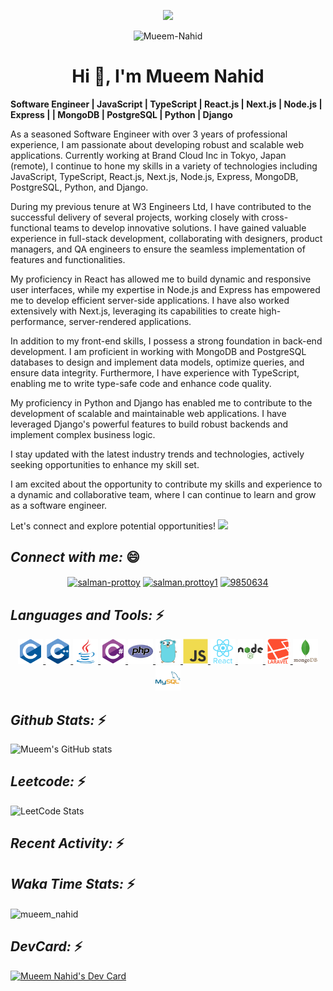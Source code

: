 <p align="center">
   <img src="https://media1.giphy.com/media/RbDKaczqWovIugyJmW/giphy.gif?cid=ecf05e4733z8dnc9hs39t80q8p5lvbt892qkbnkjjj917war&rid=giphy.gif&ct=g" width="230">
</p>
<p align="center"> 
  <img src="https://komarev.com/ghpvc/?username=Mueem-Nahid&label=Profile%20views&color=0e75b6&style=social" alt="Mueem-Nahid" /> 
</p>
<h1 align="center"> Hi 👋, I'm Mueem Nahid </h1>
<div>
   <div>
      <p>
         <b>Software Engineer | JavaScript | TypeScript | React.js | Next.js | Node.js | Express |  | MongoDB | PostgreSQL | Python | Django</b>
      </p>
   </div>
   <div>
      <p>
      As a seasoned Software Engineer with over 3 years of professional experience, I am passionate about developing robust and scalable web applications. Currently working at Brand Cloud Inc in Tokyo, Japan (remote), I continue to hone my skills in a variety of technologies including JavaScript, TypeScript, React.js, Next.js, Node.js, Express, MongoDB, PostgreSQL, Python, and Django. 
      </p>
      <p>
         During my previous tenure at W3 Engineers Ltd, I have contributed to the successful delivery of several projects, working closely with cross-functional teams to develop innovative solutions. I have gained valuable experience in full-stack development, collaborating with designers, product managers, and QA engineers to ensure the seamless implementation of features and functionalities.
      </p>
      <p>
         My proficiency in React has allowed me to build dynamic and responsive user interfaces, while my expertise in Node.js and Express has empowered me to develop efficient server-side applications. I have also worked extensively with Next.js, leveraging its capabilities to create high-performance, server-rendered applications.
      </p>
      <p>
         In addition to my front-end skills, I possess a strong foundation in back-end development. I am proficient in working with MongoDB and PostgreSQL databases to design and implement data models, optimize queries, and ensure data integrity. Furthermore, I have experience with TypeScript, enabling me to write type-safe code and enhance code quality.
      </p>
      <p>
         My proficiency in Python and Django has enabled me to contribute to the development of scalable and maintainable web applications. I have leveraged Django's powerful features to build robust backends and implement complex business logic.
      </p>
      <p>
         I stay updated with the latest industry trends and technologies, actively seeking opportunities to enhance my skill set.
      </p>
      <p>
         I am excited about the opportunity to contribute my skills and experience to a dynamic and collaborative team, where I can continue to learn and grow as a software engineer.
      </p>
      <p>
         Let's connect and explore potential opportunities! <img src="https://media.giphy.com/media/WUlplcMpOCEmTGBtBW/giphy.gif" width="30"> 
      </p>
   </div>
</div>

## _Connect with me:_ 😄

<p align="center">
<a href="https://www.linkedin.com/in/mueem-nahid-a5258b15b/" target="blank"><img align="center" src="https://raw.githubusercontent.com/rahuldkjain/github-profile-readme-generator/master/src/images/icons/Social/linked-in-alt.svg" alt="salman-prottoy" height="30" width="40" /></a>
<a href="https://www.facebook.com/mueem.nahid.3" target="blank"><img align="center" src="https://raw.githubusercontent.com/rahuldkjain/github-profile-readme-generator/master/src/images/icons/Social/facebook.svg" alt="salman.prottoy1" height="30" width="40" /></a>
<a href="https://stackoverflow.com/users/16845806/mueem-nahid" target="blank"><img align="center" src="https://raw.githubusercontent.com/rahuldkjain/github-profile-readme-generator/master/src/images/icons/Social/stack-overflow.svg" alt="9850634" height="30" width="40" /></a>
</p>

## _Languages and Tools:_ ⚡

<p align="center"> 
  <a href="https://www.cprogramming.com/" target="_blank"> <img src="https://raw.githubusercontent.com/devicons/devicon/master/icons/c/c-original.svg" alt="c" width="40" height="40"/> </a> 
  <a href="https://www.w3schools.com/cpp/" target="_blank"> <img src="https://raw.githubusercontent.com/devicons/devicon/master/icons/cplusplus/cplusplus-original.svg" alt="cplusplus" width="40" height="40"/> </a> 
  <a href="https://www.java.com" target="_blank"> <img src="https://raw.githubusercontent.com/devicons/devicon/master/icons/java/java-original.svg" alt="java" width="40" height="40"/>
  <a href="https://www.w3schools.com/cs/" target="_blank"> <img src="https://raw.githubusercontent.com/devicons/devicon/master/icons/csharp/csharp-original.svg" alt="csharp" width="40" height="40"/> 
  <a href="https://www.php.net" target="_blank"> <img src="https://raw.githubusercontent.com/devicons/devicon/master/icons/php/php-original.svg" alt="php" width="40" height="40"/> </a> 
    <a href="https://golang.org" target="_blank"> <img src="https://raw.githubusercontent.com/devicons/devicon/master/icons/go/go-original.svg" alt="go" width="40" height="40"/> </a>
  <a href="https://developer.mozilla.org/en-US/docs/Web/JavaScript" target="_blank"> <img src="https://raw.githubusercontent.com/devicons/devicon/master/icons/javascript/javascript-original.svg" alt="javascript" width="40" height="40"/> </a>  
  <a href="https://reactjs.org/" target="_blank"> <img src="https://raw.githubusercontent.com/devicons/devicon/master/icons/react/react-original-wordmark.svg" alt="react" width="40" height="40"/> </a> 
  <a href="https://nodejs.org" target="_blank"> <img src="https://raw.githubusercontent.com/devicons/devicon/master/icons/nodejs/nodejs-original-wordmark.svg" alt="nodejs" width="40" height="40"/> </a> 
  <a href="https://laravel.com/" target="_blank"> <img src="https://raw.githubusercontent.com/devicons/devicon/master/icons/laravel/laravel-plain-wordmark.svg" alt="laravel" width="40" height="40"/> </a>
   <a href="https://www.mongodb.com/" target="_blank"> <img src="https://raw.githubusercontent.com/devicons/devicon/master/icons/mongodb/mongodb-original-wordmark.svg" alt="mongodb" width="40" height="40"/> </a> 
  <a href="https://www.mysql.com/" target="_blank"> <img src="https://raw.githubusercontent.com/devicons/devicon/master/icons/mysql/mysql-original-wordmark.svg" alt="mysql" width="40" height="40"/> </a> 
</p>

## _Github Stats:_ ⚡

![Mueem's GitHub stats](https://github-readme-stats.salmanprottoy.vercel.app/api?username=Mueem-Nahid&show_icons=true&count_private=true&locale=en)

## _Leetcode:_ ⚡

![LeetCode Stats](https://leetcode.card.workers.dev/MuEEm?font=baloo&extension=null)

## _Recent Activity:_ ⚡
<!--START_SECTION:activity-->

<!--END_SECTION:activity-->

## _Waka Time Stats:_ ⚡
    
<p><img align="center" src="https://github-readme-stats.vercel.app/api/wakatime?username=mueem_nahid&layout=compact" alt="mueem_nahid" /></p>
   
## _DevCard:_ ⚡   
    
<a href="https://app.daily.dev/mueem"><img src="https://api.daily.dev/devcards/v2/pb1qzXM21rJTArNLn1Gbu.png?type=default&r=oju" width="356" alt="Mueem Nahid's Dev Card"/></a>
